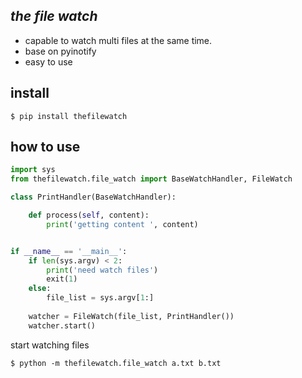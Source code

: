 ## *the file watch*

* capable to watch multi files at the same time. 
* base on pyinotify
* easy to use



## install
<code>$ pip install thefilewatch</code>

## how to use

```python
import sys
from thefilewatch.file_watch import BaseWatchHandler, FileWatch

class PrintHandler(BaseWatchHandler):

    def process(self, content):
        print('getting content ', content)


if __name__ == '__main__':
    if len(sys.argv) < 2:
        print('need watch files')
        exit(1)
    else:
        file_list = sys.argv[1:]
    
    watcher = FileWatch(file_list, PrintHandler())
    watcher.start()
```

start watching files

<code>$ python -m thefilewatch.file_watch a.txt b.txt</code>